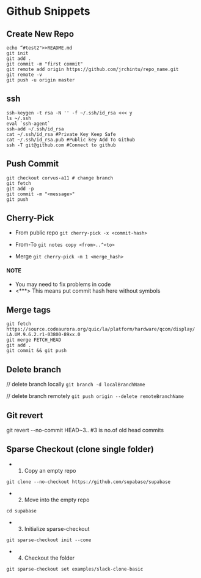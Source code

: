 # Github Snippets

## Create New Repo
```
echo “#test2">>README.md
git init
git add .
git commit -m "first commit"
git remote add origin https://github.com/jrchintu/repo_name.git
git remote -v
git push -u origin master
```

## ssh
```
ssh-keygen -t rsa -N '' -f ~/.ssh/id_rsa <<< y
ls ~/.ssh
eval `ssh-agent`
ssh-add ~/.ssh/id_rsa
cat ~/.ssh/id_rsa #Private Key Keep Safe
cat ~/.ssh/id_rsa.pub #Public key Add To Github
ssh -T git@github.com #Connect to github
```

## Push Commit
```
git checkout corvus-a11 # change branch
git fetch
git add -p
git commit -m "<message>" 
git push
```

## Cherry-Pick
- From public repo
`git cherry-pick -x <commit-hash>`

- From-To
`git notes copy <from>..^<to>`

- Merge
`git cherry-pick -m 1 <merge_hash>`

#### NOTE 
- You may need to fix problems in code
- <***> This means put commit hash here without symbols 

## Merge tags
```
git fetch https://source.codeaurora.org/quic/la/platform/hardware/qcom/display/ LA.UM.9.6.2.r1-03800-89xx.0
git merge FETCH_HEAD
git add .
git commit && git push
```

## Delete branch
// delete branch locally
`git branch -d localBranchName`

// delete branch remotely
`git push origin --delete remoteBranchName`

## Git revert
git revert --no-commit HEAD~3.. #3 is no.of old head commits

## Sparse Checkout (clone single folder)
- 1. Copy an empty repo
```
git clone --no-checkout https://github.com/supabase/supabase
```
- 2. Move into the empty repo
```
cd supabase
```
- 3. Initialize sparse-checkout
```
git sparse-checkout init --cone
```
- 4. Checkout the folder
```
git sparse-checkout set examples/slack-clone-basic
```
